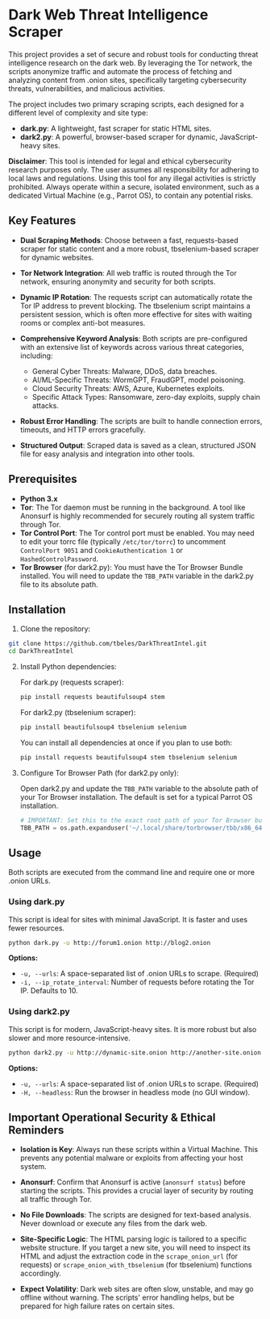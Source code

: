 # Dark Web Threat Intelligence Scraper
This project provides a set of secure and robust tools for conducting threat intelligence research on the dark web. By leveraging the Tor network, the scripts anonymize traffic and automate the process of fetching and analyzing content from .onion sites, specifically targeting cybersecurity threats, vulnerabilities, and malicious activities.

The project includes two primary scraping scripts, each designed for a different level of complexity and site type:

- **dark.py**: A lightweight, fast scraper for static HTML sites.
- **dark2.py**: A powerful, browser-based scraper for dynamic, JavaScript-heavy sites.

**Disclaimer**: This tool is intended for legal and ethical cybersecurity research purposes only. The user assumes all responsibility for adhering to local laws and regulations. Using this tool for any illegal activities is strictly prohibited. Always operate within a secure, isolated environment, such as a dedicated Virtual Machine (e.g., Parrot OS), to contain any potential risks.

## Key Features
- **Dual Scraping Methods**: Choose between a fast, requests-based scraper for static content and a more robust, tbselenium-based scraper for dynamic websites.

- **Tor Network Integration**: All web traffic is routed through the Tor network, ensuring anonymity and security for both scripts.

- **Dynamic IP Rotation**: The requests script can automatically rotate the Tor IP address to prevent blocking. The tbselenium script maintains a persistent session, which is often more effective for sites with waiting rooms or complex anti-bot measures.

- **Comprehensive Keyword Analysis**: Both scripts are pre-configured with an extensive list of keywords across various threat categories, including:

  - General Cyber Threats: Malware, DDoS, data breaches.
  - AI/ML-Specific Threats: WormGPT, FraudGPT, model poisoning.
  - Cloud Security Threats: AWS, Azure, Kubernetes exploits.
  - Specific Attack Types: Ransomware, zero-day exploits, supply chain attacks.

- **Robust Error Handling**: The scripts are built to handle connection errors, timeouts, and HTTP errors gracefully.

- **Structured Output**: Scraped data is saved as a clean, structured JSON file for easy analysis and integration into other tools.

## Prerequisites

- **Python 3.x**
- **Tor**: The Tor daemon must be running in the background. A tool like Anonsurf is highly recommended for securely routing all system traffic through Tor.
- **Tor Control Port**: The Tor control port must be enabled. You may need to edit your torrc file (typically `/etc/tor/torrc`) to uncomment `ControlPort 9051` and `CookieAuthentication 1` or `HashedControlPassword`.
- **Tor Browser** (for dark2.py): You must have the Tor Browser Bundle installed. You will need to update the `TBB_PATH` variable in the dark2.py file to its absolute path.

## Installation

1. Clone the repository:

```bash
git clone https://github.com/tbeles/DarkThreatIntel.git
cd DarkThreatIntel
```
2. Install Python dependencies:

   For dark.py (requests scraper):
   ```bash
   pip install requests beautifulsoup4 stem
   ```

   For dark2.py (tbselenium scraper):
   ```bash
   pip install beautifulsoup4 tbselenium selenium
   ```

   You can install all dependencies at once if you plan to use both:
   ```bash
   pip install requests beautifulsoup4 stem tbselenium selenium
   ```
3. Configure Tor Browser Path (for dark2.py only):

   Open dark2.py and update the `TBB_PATH` variable to the absolute path of your Tor Browser installation. The default is set for a typical Parrot OS installation.

   ```python
   # IMPORTANT: Set this to the exact root path of your Tor Browser bundle.
   TBB_PATH = os.path.expanduser('~/.local/share/torbrowser/tbb/x86_64/tor-browser')
   ```
## Usage

Both scripts are executed from the command line and require one or more .onion URLs.

### Using dark.py

This script is ideal for sites with minimal JavaScript. It is faster and uses fewer resources.

```bash
python dark.py -u http://forum1.onion http://blog2.onion
```

**Options:**
- `-u, --urls`: A space-separated list of .onion URLs to scrape. (Required)
- `-i, --ip_rotate_interval`: Number of requests before rotating the Tor IP. Defaults to 10.

### Using dark2.py

This script is for modern, JavaScript-heavy sites. It is more robust but also slower and more resource-intensive.

```bash
python dark2.py -u http://dynamic-site.onion http://another-site.onion
```

**Options:**
- `-u, --urls`: A space-separated list of .onion URLs to scrape. (Required)
- `-H, --headless`: Run the browser in headless mode (no GUI window).

## Important Operational Security & Ethical Reminders

- **Isolation is Key**: Always run these scripts within a Virtual Machine. This prevents any potential malware or exploits from affecting your host system.

- **Anonsurf**: Confirm that Anonsurf is active (`anonsurf status`) before starting the scripts. This provides a crucial layer of security by routing all traffic through Tor.

- **No File Downloads**: The scripts are designed for text-based analysis. Never download or execute any files from the dark web.

- **Site-Specific Logic**: The HTML parsing logic is tailored to a specific website structure. If you target a new site, you will need to inspect its HTML and adjust the extraction code in the `scrape_onion_url` (for requests) or `scrape_onion_with_tbselenium` (for tbselenium) functions accordingly.

- **Expect Volatility**: Dark web sites are often slow, unstable, and may go offline without warning. The scripts' error handling helps, but be prepared for high failure rates on certain sites.